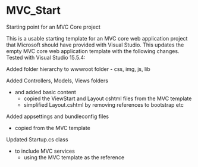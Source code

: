 # MVC_Start
Starting point for an MVC Core project

This is a usable starting template for an MVC core web application project that Microsoft should have provided with Visual Studio. This updates the empty MVC core web application template with the following changes. Tested with Visual Studio 15.5.4: 

Added folder hierarchy to wwwroot folder - css, img, js, lib

Added Controllers, Models, Views folders
  - and added basic content
    - copied the ViewStart and Layout cshtml files from the MVC template  
    - simplified Layout.cshtml by removing references to bootstrap etc

Added appsettings and bundleconfig files
  - copied from the MVC template

Updated Startup.cs class
  - to include MVC services
    - using the MVC template as the reference
